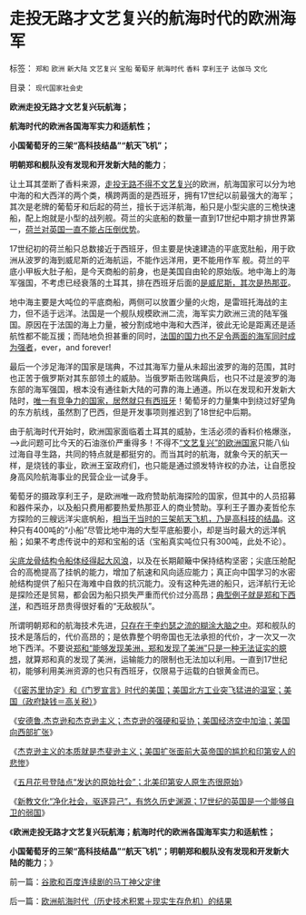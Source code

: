 # 走投无路才文艺复兴的航海时代的欧洲海军

标签： `郑和` `欧洲` `新大陆` `文艺复兴` `宝船` `葡萄牙` `航海时代` `香料` `享利王子` `达伽马` `文化` 

目录： `现代国家社会史`

**欧洲走投无路才文艺复兴玩航海；**

**航海时代的欧洲各国海军实力和适航性；**

**小国葡萄牙的三架“高科技结晶”“航天飞机”；**

**明朝郑和舰队没有发现和开发新大陆的能力**；

让土耳其垄断了香料来源，[走投无路不得不文艺复兴](../../../2010/6/1/资本积累阻碍工业革命！有大众需求，才有工业革命！.md)的欧洲，航海国家可以分为地中海的和大西洋的两个类，横跨两面的是西班牙，拥有17世纪以前最强大的海军；其次是老牌的葡萄牙和后起的荷兰，擅长于远洋航海，船只是小型尖底的三桅快速船，配上炮就是小型的战列舰。荷兰的尖底船的数量一直到17世纪中期才排世界第一，[荷兰对英国一直不能占压倒优势](../../../2011/3/15/一帆风顺的荷兰资本主义进程.md)。

17世纪初的荷兰船只总数接近于西班牙，但主要是快速建造的平底宽肚船，用于欧洲从波罗的海到威尼斯的近海航运，不能作远洋用，更不能用作军
舰。荷兰的平底小甲板大肚子船，是今天商船的前身，也是美国自由轮的原始版。地中海上的海军强国，不考虑已经衰落的土耳其，排在西班牙后面的[是威尼斯，其次是热那亚](../../../2009/2/9/黄宗羲定律“老百姓尽量别折腾”.md)。

地中海主要是大吨位的平底商船，两侧可以放置少量的火炮，是雷班托海战的主力，但不适于远洋。法国是一个舰队规模欧洲二流，海军实力欧洲三流的陆军强国。原因在于法国的海上力量，被分割成地中海和大西洋，彼此无论是距离还是适航性都不能互援；而陆地负担甚重的同时，[法国的国力也不足令两面的海军同时成为强者](../../../2011/3/9/英王why对大宪章有诚信？法国弱在那里？.md)，ever，and forever!

最后一个涉足海洋的国家是瑞典，不过其海军力量从未超出波罗的海的范围，其时也正苦于俄罗斯对其东部领土的威胁。当俄罗斯击败瑞典后，也只不过是波罗的海东部的海军强国，根本没有通往新大陆的可靠的海上通道。所以在发现和开发新大陆时，[唯一有竞争力的国家，居然就只有西班牙](../../../2010/10/29/资本积累和资本主义互相排斥；不缺信仰的坏人.md)！葡萄牙的力量集中到绕过好望角的东方航线，虽然割了巴西，但是开发事项则推迟到了18世纪中后期。

由于航海时代开始时，欧洲国家面临着土耳其的威胁，生活必须的香料价格爆涨，——>此问题可比今天的石油涨价严重得多！不得不[“文艺复兴”的欧洲国家](../../../2010/11/20/基督教中世纪是信仰的泛滥，社会的退步.md)只能八仙过海自寻生路，共同的特点就是都挺穷的。而当其时的航海，就象今天的航天一样，是烧钱的事业，欧洲王室政府们，也只能是通过颁发特许权的办法，让自愿投身高风险航海事业的民营企业一试身手。

葡萄牙的摄政享利王子，是欧洲唯一政府赞助航海探险的国家，但其中的人员招募和器件采办，以及船只费用都要热爱热那亚人的商业赞助。享利王子置办麦哲伦东方探险的三艘远洋尖底帆船，[相当于当时的三架航天飞机，乃是高科技的结晶](../../../2008/9/27/人类向太空移民的前提条件是市场需求.md)。这种只有400吨的“小船”尽管比地中海的大型平底船要小，却是当时最大的远洋帆船；如果不考虑传说中的郑和宝船的话（宝船真实吨位只有300吨，此处不论）。

[尖底龙骨结构令船体经得起大风浪](../../../2008/9/25/人类为什么要移民太空？人类为什么要移民？.md)，以及在长期颠簸中保持结构坚密；尖底压舱配合的高桅提高了挂帆的能力，增加了航速和风向适应能力；真正向中国学习的水密舱结构提供了船只在海难中自救的抗沉能力。没有这种先进的船只，远洋航行无论是探险还是贸易，都会因为船只损失严重而代价过分高昂；[典型例子就是郑和下西洋](../../../2010/5/31/指南针？罗马下东洋远远超过郑和下西洋！.md)，和西班牙昂贵得很好看的“无敌舰队”。

所谓明朝郑和的航海技术先进，[只存在于李约瑟之流的糊涂大脑之中](../../../2010/5/31/中国历史上从来没有领先过.md)。郑和舰队的技术是落后的，代价高昂的；是依靠整个明帝国也无法承担的代价，才一次又一次地下西洋。不要说[郑和“能够发现美洲，郑和发现了美洲”只是一种无法证实的臆想](../../../2008/11/17/中西文明不碰撞，中国文明会走向世界吗？.md)，就算郑和真的发现了美洲，运输能力的限制也无法加以利用。一直到17世纪初，能够利用美洲资源的也只有西班牙，仅限易于运载的白银黄金而已。

《[《密苏里协定》和《门罗宣言》时代的美国；美国北方工业突飞猛进的温室；美国（政府缺钱＝高关税）](../../../2011/8/14/《密苏里协定》和《门罗宣言》时代（政府缺钱＝高关税）.md)》

《[安德鲁.杰克逊和杰克逊主义；杰克逊的强硬和妥协；美国经济空中加油；美国向西部扩张](../../../2011/8/15/碰上老大兵，有理没理说不清.md)》

《[杰克逊主义的本质就是杰斐逊主义；美国扩张面前大英帝国的尴尬和印第安人的悲惨](../../../2011/8/15/大英帝国的屈辱和印第安人的悲惨.md)》

《[五月花号登陆点“发达的原始社会”；北美印第安人原生态很原始](../../../2011/8/16/五月花号登陆点的印第安社会很原始.md)》

《[新教文化“净化社会，驱逐异己”，有悠久历史渊源；17世纪的英国是一个能够自卫的弱国](../../../2011/8/16/新教“净化社会，驱逐异己”有悠久传统.md)》

《**欧洲走投无路才文艺复兴玩航海；航海时代的欧洲各国海军实力和适航性；**

**小国葡萄牙的三架“高科技结晶”“航天飞机”；明朝郑和舰队没有发现和开发新大陆的能力**；》

前一篇：[谷歌和百度连续剧的马丁神父定律](../../../2011/8/17/谷歌和百度连续剧的马丁神父定律.md)

后一篇：[欧洲航海时代（历史技术积累＋现实生存危机）的结果](../../../2011/8/17/欧洲航海时代（历史技术积累＋现实生存危机）的结果.md)